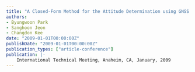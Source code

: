 ```yaml
---
title: "A Closed-Form Method for the Attitude Determination using GNSS Doppler Measurements"
authors:
- Byungwoon Park
- Sanghoon Jeon
- Changdon Kee
date: "2009-01-01T00:00:00Z"
publishDate: "2009-01-01T00:00:00Z"
publication_types: ["article-conference"]
publication: |-
    International Technical Meeting, Anaheim, CA, January, 2009
---
```

